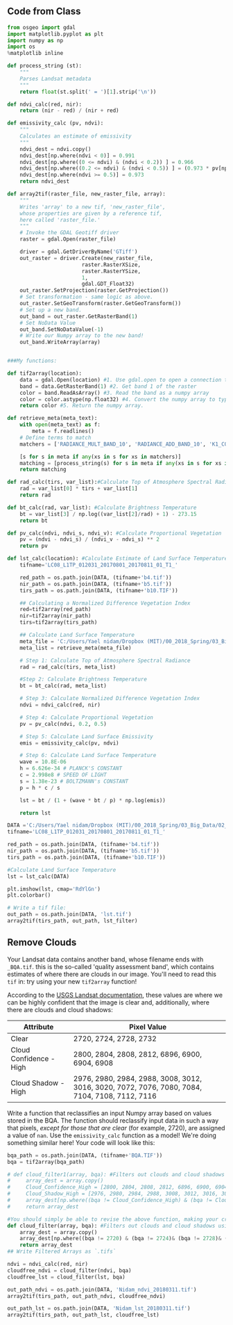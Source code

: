 ## Code from Class
```python
from osgeo import gdal
import matplotlib.pyplot as plt
import numpy as np
import os
%matplotlib inline

def process_string (st):
    """
    Parses Landsat metadata
    """
    return float(st.split(' = ')[1].strip('\n'))

def ndvi_calc(red, nir):
    return (nir - red) / (nir + red)

def emissivity_calc (pv, ndvi):
    """
    Calculates an estimate of emissivity
    """
    ndvi_dest = ndvi.copy()
    ndvi_dest[np.where(ndvi < 0)] = 0.991
    ndvi_dest[np.where((0 <= ndvi) & (ndvi < 0.2)) ] = 0.966
    ndvi_dest[np.where((0.2 <= ndvi) & (ndvi < 0.5)) ] = (0.973 * pv[np.where((0.2 <= ndvi) & (ndvi < 0.5)) ]) + (0.966 * (1 - pv[np.where((0.2 <= ndvi) & (ndvi < 0.5)) ]) + 0.005)
    ndvi_dest[np.where(ndvi >= 0.5)] = 0.973
    return ndvi_dest

def array2tif(raster_file, new_raster_file, array):
    """
    Writes 'array' to a new tif, 'new_raster_file',
    whose properties are given by a reference tif,
    here called 'raster_file.'
    """
    # Invoke the GDAL Geotiff driver
    raster = gdal.Open(raster_file)

    driver = gdal.GetDriverByName('GTiff')
    out_raster = driver.Create(new_raster_file,
                        raster.RasterXSize,
                        raster.RasterYSize,
                        1,
                        gdal.GDT_Float32)
    out_raster.SetProjection(raster.GetProjection())
    # Set transformation - same logic as above.
    out_raster.SetGeoTransform(raster.GetGeoTransform())
    # Set up a new band.
    out_band = out_raster.GetRasterBand(1)
    # Set NoData Value
    out_band.SetNoDataValue(-1)
    # Write our Numpy array to the new band!
    out_band.WriteArray(array)


###My functions:

def tif2array(location):
    data = gdal.Open(location) #1. Use gdal.open to open a connection to a file.
    band = data.GetRasterBand(1) #2. Get band 1 of the raster
    color = band.ReadAsArray() #3. Read the band as a numpy array
    color = color.astype(np.float32) #4. Convert the numpy array to type 'float32'
    return color #5. Return the numpy array.

def retrieve_meta(meta_text):
    with open(meta_text) as f:
        meta = f.readlines()
    # Define terms to match
    matchers = ['RADIANCE_MULT_BAND_10', 'RADIANCE_ADD_BAND_10', 'K1_CONSTANT_BAND_10', 'K2_CONSTANT_BAND_10']

    [s for s in meta if any(xs in s for xs in matchers)]
    matching = [process_string(s) for s in meta if any(xs in s for xs in matchers)]
    return matching

def rad_calc(tirs, var_list):#Calculate Top of Atmosphere Spectral Radiance
    rad = var_list[0] * tirs + var_list[1]
    return rad

def bt_calc(rad, var_list): #Calculate Brightness Temperature
    bt = var_list[3] / np.log((var_list[2]/rad) + 1) - 273.15
    return bt

def pv_calc(ndvi, ndvi_s, ndvi_v): #Calculate Proportional Vegetation
    pv = (ndvi - ndvi_s) / (ndvi_v - ndvi_s) ** 2
    return pv

def lst_calc(location): #Calculate Estimate of Land Surface Temperature.
    tifname='LC08_L1TP_012031_20170801_20170811_01_T1_'

    red_path = os.path.join(DATA, (tifname+'b4.tif'))
    nir_path = os.path.join(DATA, (tifname+'b5.tif'))
    tirs_path = os.path.join(DATA, (tifname+'b10.TIF'))

    ## Calculating a Normalized Difference Vegetation Index
    red=tif2array(red_path)
    nir=tif2array(nir_path)
    tirs=tif2array(tirs_path)

    ## Calculate Land Surface Temperature
    meta_file = 'C:/Users/Yael nidam/Dropbox (MIT)/00_2018_Spring/03_Big_Data/02_problemsets/05/landsat/'+tifname+'MTL.txt'
    meta_list = retrieve_meta(meta_file)

    # Step 1: Calculate Top of Atmosphere Spectral Radiance
    rad = rad_calc(tirs, meta_list)

    #Step 2: Calculate Brightness Temperature
    bt = bt_calc(rad, meta_list)

    # Step 3: Calculate Normalized Difference Vegetation Index
    ndvi = ndvi_calc(red, nir)

    # Step 4: Calculate Proportional Vegetation
    pv = pv_calc(ndvi, 0.2, 0.5)

    # Step 5: Calculate Land Surface Emissivity
    emis = emissivity_calc(pv, ndvi)

    # Step 6: Calculate Land Surface Temperature
    wave = 10.8E-06
    h = 6.626e-34 # PLANCK'S CONSTANT
    c = 2.998e8 # SPEED OF LIGHT
    s = 1.38e-23 # BOLTZMANN's CONSTANT
    p = h * c / s

    lst = bt / (1 + (wave * bt / p) * np.log(emis))

    return lst

DATA ='C:/Users/Yael nidam/Dropbox (MIT)/00_2018_Spring/03_Big_Data/02_problemsets/05/landsat'
tifname='LC08_L1TP_012031_20170801_20170811_01_T1_'

red_path = os.path.join(DATA, (tifname+'b4.tif'))
nir_path = os.path.join(DATA, (tifname+'b5.tif'))
tirs_path = os.path.join(DATA, (tifname+'b10.TIF'))

#Calculate Land Surface Temperature
lst = lst_calc(DATA)

plt.imshow(lst, cmap='RdYlGn')
plt.colorbar()

# Write a tif file:
out_path = os.path.join(DATA, 'lst.tif')
array2tif(tirs_path, out_path, lst_filter)

```

## Remove Clouds


Your Landsat data contains another band, whose filename ends with `_BQA.tif`. this is the so-called 'quality assessment band', which contains estimates of where there are clouds in our image. You'll need to read this `tif` in: try using your new `tif2array` function!

According to the [USGS Landsat documentation](https://landsat.usgs.gov/collectionqualityband), these values are where we can be highly confident that the image is clear and, additionally, where there are clouds and cloud shadows:

| Attribute               | Pixel Value                                                                                    |
|-------------------------|------------------------------------------------------------------------------------------------|
| Clear                   | 2720, 2724, 2728, 2732                                                                         |
| Cloud Confidence - High | 2800, 2804, 2808, 2812, 6896, 6900, 6904, 6908                                                 |
| Cloud Shadow - High     | 2976, 2980, 2984, 2988, 3008, 3012, 3016, 3020, 7072, 7076, 7080, 7084, 7104, 7108, 7112, 7116 |

Write a function that reclassifies an input Numpy array based on values stored in the BQA. The function should reclassify input data in such a way that pixels, *except for those that are clear* (for example, 2720), are assigned a value of `nan`. Use the `emissivity_calc` function as a model! We're doing something similar here! Your code will look like this:

```python
bqa_path = os.path.join(DATA, (tifname+'BQA.TIF'))
bqa = tif2array(bqa_path)

# def cloud_filter1(array, bqa): #Filters out clouds and cloud shadows using values of BQA.
#     array_dest = array.copy()
#     Cloud_Confidence_High = [2800, 2804, 2808, 2812, 6896, 6900, 6904, 6908]
#     Cloud_Shadow_High = [2976, 2980, 2984, 2988, 3008, 3012, 3016, 3020, 7072, 7076, 7080, 7084, 7104, 7108, 7112, 7116]
#     array_dest[np.where((bqa != Cloud_Confidence_High) & (bqa != Cloud_Shadow_High)) ] = 'nan'
#     return array_dest

#You should simply be able to revise the above function, making your criteria test for `bqa` values not equal to 2720, 2724, 2728, 2732.
def cloud_filter(array, bqa): #Filters out clouds and cloud shadows using values of BQA.
    array_dest = array.copy()
    array_dest[np.where((bqa != 2720) & (bqa != 2724)& (bqa != 2728)& (bqa != 2732)) ] = 'nan'
    return array_dest
## Write Filtered Arrays as `.tifs`

ndvi = ndvi_calc(red, nir)
cloudfree_ndvi = cloud_filter(ndvi, bqa)
cloudfree_lst = cloud_filter(lst, bqa)

out_path_ndvi = os.path.join(DATA, 'Nidam_ndvi_20180311.tif')
array2tif(tirs_path, out_path_ndvi, cloudfree_ndvi)

out_path_lst = os.path.join(DATA, 'Nidam_lst_20180311.tif')
array2tif(tirs_path, out_path_lst, cloudfree_lst)







```
